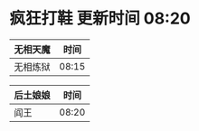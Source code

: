 # 疯狂打鞋 更新时间 08:20

| 无相天魔   | 时间    |
|--------|-------|
| 无相炼狱 | 08:15 |

| 后土娘娘   | 时间    |
|--------|-------|
| 阎王 | 08:20 |